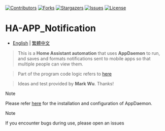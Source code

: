 
 [![Contributors][contributors-shield]][contributors-url]
 [![Forks][forks-shield]][forks-url]
 [![Stargazers][stars-shield]][stars-url]
 [![Issues][issues-shield]][issues-url]
 [![License][license-shield]][license-url]

 [contributors-shield]: https://img.shields.io/github/contributors/kukuxx/HA-APP_Notification.svg?style=for-the-badge
 [contributors-url]: https://github.com/kukuxx/HA-APP_Notification/graphs/contributors

 [forks-shield]: https://img.shields.io/github/forks/kukuxx/HA-APP_Notification.svg?style=for-the-badge
 [forks-url]: https://github.com/kukuxx/HA-APP_Notification/network/members

 [stars-shield]: https://img.shields.io/github/stars/kukuxx/HA-APP_Notification.svg?style=for-the-badge
 [stars-url]: https://github.com/kukuxx/HA-APP_Notification/stargazers

 [issues-shield]: https://img.shields.io/github/issues/kukuxx/HA-APP_Notification.svg?style=for-the-badge
 [issues-url]: https://github.com/kukuxx/HA-APP_Notification/issues

 [license-shield]: https://img.shields.io/github/license/kukuxx/HA-APP_Notification.svg?style=for-the-badge
 [license-url]: https://github.com/kukuxx/HA-APP_Notification/blob/main/LICENSE

# HA-APP_Notification

- [English](/README.md) | [繁體中文](/README-zh-TW.md)

> This is a **Home Assistant automation** that uses **AppDaemon** to run, and saves and formats notifications sent to mobile apps so that multiple people can view them.

> Part of the program code logic refers to [here](https://forum.automata.id/t/topic/807)

> Ideas and test provided by **Mark Wu**. Thanks!

> [!NOTE]
> Please refer [here](https://appdaemon.readthedocs.io/en/latest/INSTALL.html) for the installation and configuration of AppDaemon.

> [!NOTE]
> If you encounter bugs during use, please open an issues

